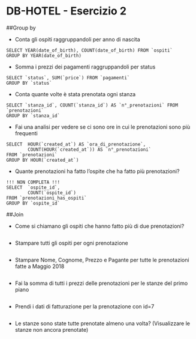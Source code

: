 # DB-HOTEL - Esercizio 2
##Group by
- Conta gli ospiti raggruppandoli per anno di nascita
```
SELECT YEAR(date_of_birth), COUNT(date_of_birth) FROM `ospiti` 
GROUP BY YEAR(date_of_birth)
```

- Somma i prezzi dei pagamenti raggruppandoli per status
```
SELECT `status`, SUM(`price`) FROM `pagamenti`
GROUP BY `status` 
```

- Conta quante volte è stata prenotata ogni stanza
```
SELECT `stanza_id`, COUNT(`stanza_id`) AS `n°_prenotazioni` FROM `prenotazioni` 
GROUP BY `stanza_id`
```

- Fai una analisi per vedere se ci sono ore in cui le prenotazioni sono più frequenti
```
SELECT 	HOUR(`created_at`) AS `ora_di_prenotazione`, 
		COUNT(HOUR(`created_at`)) AS `n°_prenotazioni` 
FROM `prenotazioni` 
GROUP BY HOUR(`created_at`)
```

- Quante prenotazioni ha fatto l’ospite che ha fatto più prenotazioni?
```
!!! NON COMPLETA !!!
SELECT 	`ospite_id`, 
		COUNT(`ospite_id`)
FROM `prenotazioni_has_ospiti`
GROUP BY `ospite_id`
```

##Join
- Come si chiamano gli ospiti che hanno fatto più di due prenotazioni?
```

```

- Stampare tutti gli ospiti per ogni prenotazione
```

```

- Stampare Nome, Cognome, Prezzo e Pagante per tutte le prenotazioni fatte a Maggio 2018
```

```

- Fai la somma di tutti i prezzi delle prenotazioni per le stanze del primo piano
```

```

- Prendi i dati di fatturazione per la prenotazione con id=7
```

```

- Le stanze sono state tutte prenotate almeno una volta? (Visualizzare le stanze non ancora prenotate)
```

```
